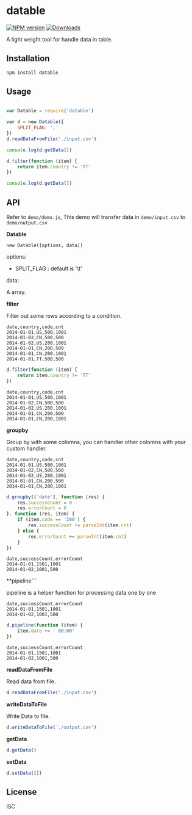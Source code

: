 datable
===

[![NPM version][npm-image]][npm-url]
[![Downloads][downloads-image]][downloads-url]

A light weight tool for handle data in table.

Installation
---

```sh
npm install datable
```

Usage
---
```javascript

var Datable = require('datable')

var d = new Datable({
    SPLIT_FLAG: ','
})
d.readDataFromFile('./input.csv')

console.log(d.getData())

d.filter(function (item) {
    return item.country != 'TT'
})

console.log(d.getData())

```

API
---

Refer to `demo/demo.js`, This demo will transfer data in `demo/input.csv` to `demo/output.csv`

**Datable**

```
new Datable([options, data])
```

options:

- SPLIT_FLAG : default is '\t'

data:

A array.


**filter**

Filter out some rows according to a condition.


```
date,country,code,cnt
2014-01-01,US,500,1001
2014-01-02,CN,500,500
2014-01-02,US,200,1001
2014-01-01,CN,200,500
2014-01-01,CN,200,1001
2014-01-01,TT,500,500
```

```javascript
d.filter(function (item) {
    return item.country != 'TT'
})
```

```
date,country,code,cnt
2014-01-01,US,500,1001
2014-01-02,CN,500,500
2014-01-02,US,200,1001
2014-01-01,CN,200,500
2014-01-01,CN,200,1001
```

**groupby**

Group by with some colomns, you can handler other colomns with your custom handler.

```
date,country,code,cnt
2014-01-01,US,500,1001
2014-01-02,CN,500,500
2014-01-02,US,200,1001
2014-01-01,CN,200,500
2014-01-01,CN,200,1001
```

```javascript
d.groupby(['date'], function (res) {
    res.successCount = 0
    res.errorCount = 0
}, function (res, item) {
    if (item.code == '200') {
        res.successCount += parseInt(item.cnt)
    } else {
        res.errorCount += parseInt(item.cnt)
    }
})
```

```
date,successCount,errorCount
2014-01-01,1501,1001
2014-01-02,1001,500
```

**pipeline```

pipeline is a helper function for processing data one by one

```
date,successCount,errorCount
2014-01-01,1501,1001
2014-01-02,1001,500
```

```javascript
d.pipeline(function (item) {
    item.date += ' 00:00'
})
```

```
date,successCount,errorCount
2014-01-01,1501,1001
2014-01-02,1001,500
```

**readDataFromFile**

Read data from file.

```javascript
d.readDataFromFile('./input.csv')
```

**writeDataToFile**

Write Data to file.

```javascript
d.writeDataToFile('./output.csv')
```

**getData**

```javascript
d.getData()
```

**setData**

```javascript
d.setData([])
```

License
---

ISC

[npm-image]: https://img.shields.io/npm/v/datable.svg?style=flat-square
[npm-url]: https://npmjs.org/package/datable
[downloads-image]: http://img.shields.io/npm/dm/datable.svg?style=flat-square
[downloads-url]: https://npmjs.org/package/datable
